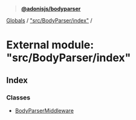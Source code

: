 > **[@adonisjs/bodyparser](../README.md)**

[Globals](../globals.md) / ["src/BodyParser/index"](_src_bodyparser_index_.md) /

# External module: "src/BodyParser/index"

## Index

### Classes

* [BodyParserMiddleware](../classes/_src_bodyparser_index_.bodyparsermiddleware.md)